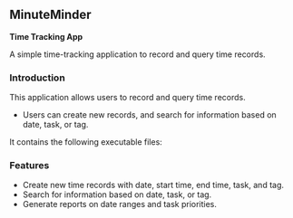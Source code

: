 ## MinuteMinder

__Time Tracking App__

A simple time-tracking application to record and query time records.

### Introduction
This application allows users to record and query time records. 
- Users can create new records, and search for information based on date, task, or tag. 

It contains the following executable files:

### Features
- Create new time records with date, start time, end time, task, and tag.
- Search for information based on date, task, or tag.
- Generate reports on date ranges and task priorities.

